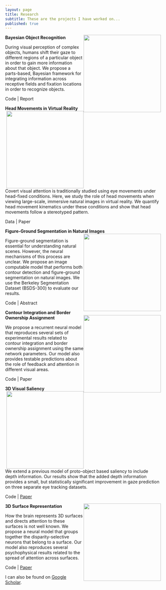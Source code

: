 ```yaml
---
layout: page
title: Research
subtitle: These are the projects I have worked on...
published: true
---
```

**Bayesian Object Recognition**
<img style="float: right;" src="http://brianhhu.github.io/img/Fig_BIAS.png" width="250">

During visual perception of complex objects, humans shift their gaze to different regions of a particular object in order to gain more information about that object. We propose a parts-based, Bayesian framework for integrating information across receptive fields and fixation locations in order to recognize objects.

Code | Report

**Head Movements in Virtual Reality**
<img style="float: right;" src="http://brianhhu.github.io/img/Fig_Head.png" width="250">

Covert visual attention is traditionally studied using eye movements under head-fixed conditions. Here, we study the role of head movements when viewing large-scale, immersive natural images in virtual reality. We quantify head movement kinematics under these conditions and show that head movements follow a stereotyped pattern.

Data | Paper

**Figure-Ground Segmentation in Natural Images**
<img style="float: right;" src="http://brianhhu.github.io/img/Fig_FG.png" width="250">

Figure-ground segmentation is essential for understanding natural scenes. However, the neural mechanisms of this process are unclear. We propose an image computable model that performs both contour detection and figure-ground segmentation on natural images. We use the Berkeley Segmentation Dataset (BSDS-300) to evaluate our results.

Code | Abstract

**Contour Integration and Border Ownership Assignment**
<img style="float: right;" src="http://brianhhu.github.io/img/Fig_Contour.png" width="250">

We propose a recurrent neural model that reproduces several sets of experimental results related to contour integration and border ownership assignment using the same network parameters. Our model also provides testable predictions about the role of feedback and attention in different visual areas.

Code | Paper

**3D Visual Saliency**
<img style="float: right;" src="http://brianhhu.github.io/img/Fig_3DSaliency.png" width="250">

We extend a previous model of proto-object based saliency to include depth information. Our results show that the added depth information provides a small, but statistically significant improvement in gaze prediction on three separate eye tracking datasets.

Code | [Paper](http://brianhhu.github.io/files/Hu_etal16_3DSaliency.pdf)

**3D Surface Representation**
<img style="float: right;" src="http://brianhhu.github.io/img/Fig_3DSurface.png" width="250">

How the brain represents 3D surfaces and directs attention to these surfaces is not well known. We propose a neural model that groups together the disparity-selective neurons that belong to a surface. Our model also reproduces several psychophysical results related to the spread of attention across surfaces.

Code | [Paper](http://brianhhu.github.io/files/Hu_etal15_3DSurface.pdf)

I can also be found on [Google Scholar](https://scholar.google.com/citations?user=JNkLR8kAAAAJ&hl=en).
